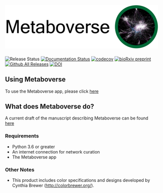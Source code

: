 # ![Metaboverse](https://raw.githubusercontent.com/Metaboverse/Metaboverse/master/docs/content/images/metaboverse_banner.png)

![Release Status](https://github.com/Metaboverse/metaboverse-cli/workflows/build/badge.svg)
[![Documentation Status](https://readthedocs.org/projects/metaboverse/badge/?version=latest)](https://metaboverse.readthedocs.io/en/latest/?badge=latest)
[![codecov](https://codecov.io/gh/Metaboverse/metaboverse-cli/branch/master/graph/badge.svg)](https://codecov.io/gh/Metaboverse/metaboverse-cli)
[![bioRxiv preprint](https://img.shields.io/badge/bioRxiv-10.1101%2F2020.06.25.171850-BF2636)](https://www.biorxiv.org/content/10.1101/2020.06.25.171850v1)
[![Github All Releases](https://img.shields.io/github/downloads/Metaboverse/Metaboverse/total.svg)]()
[![DOI](https://zenodo.org/badge/269683933.svg)](https://zenodo.org/badge/latestdoi/269683933)

## Using Metaboverse
To use the Metaboverse app, please click [here](https://github.com/Metaboverse/Metaboverse)

## What does Metaboverse do?
A current draft of the manuscript describing Metaboverse can be found [here](https://github.com/Metaboverse/manuscript/blob/master/output/manuscript.pdf)

### Requirements
- Python 3.6 or greater
- An internet connection for network curation
- The Metaboverse app

### Other Notes
- This product includes color specifications and designs developed by Cynthia Brewer (http://colorbrewer.org/).
